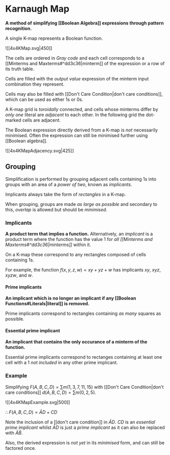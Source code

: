 # Karnaugh Map
**A method of simplifying [[Boolean Algebra]] expressions through pattern recognition.**

A single K-map represents a Boolean function.

![[4x4KMap.svg|450]]

The cells are ordered in *Gray code* and each cell corresponds to a [[Minterms and Maxterms#^dd3c36|minterm]] of the expression or a row of its truth table.

Cells are filled with the *output value* expression of the minterm input combination they represent.

Cells may also be filled with [[Don't Care Condition|don't care conditions]], which can be used as either $1$s or $0$s.

A K-map grid is *toroidally* connected, and cells whose minterms differ by *only one* literal are *adjacent* to each other. In the following grid the dot-marked cells are adjacent.

The Boolean expression directly derived from a K-map is *not* necessarily minimised. Often the expression can still be minimised further using [[Boolean algebra]].

![[4x4KMapAdjacency.svg|425]]

## Grouping
Simplification is performed by grouping adjacent cells containing $1$s into groups with an area of a *power of two*, known as *implicants*.

Implicants always take the form of *rectangles* in a K-map.

When grouping, groups are made *as large as possible* and secondary to this, *overlap* is allowed but should be *minimised*.

### Implicants
**A product term that implies a function.**
Alternatively, an *implicant* is a product term where the function has the value $1$ for *all [[Minterms and Maxterms#^dd3c36|minterms]]* within it.

On a K-map these correspond to any rectangles composed of cells containing $1$s.

For example, the function $f(x,y,z,w)=xy+yz+w$ has implicants $xy$, $xyz$, $xyzw$, and $w$.

#### Prime implicants
**An implicant which is no longer an implicant if any [[Boolean Functions#Literals|literal]] is removed.**

Prime implicants correspond to rectangles containing *as many* squares as possible.

#### Essential prime implicant
**An implicant that contains the only occurance of a minterm of the function.**

Essential prime implicants correspond to rectanges containing at least one cell with a $1$ *not included* in any other prime implicant.

### Example
Simplifying $F(A,B,C,D)=\sum m(1,3,7,11,15)$ with [[Don't Care Condition|don't care conditions]] $d(A,B,C,D)=\sum m(0,2,5)$.

![[4x4KMapExample.svg|500]]

$\therefore F(A,B,C,D)=\bar{A}D+CD$

Note the inclusion of a [[don't care condition]] in $\bar{A}D$. $CD$ is an *essential prime implicant* whilst $\bar{A}D$ is just a *prime implicant* as it can also be replaced with $\bar{A}\bar{B}$.

Also, the derived expression is *not yet* in its *minimised* form, and can still be factored once.